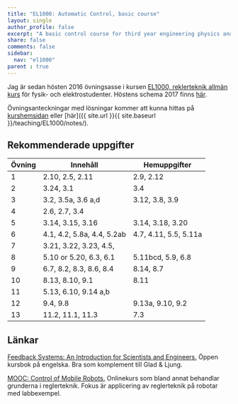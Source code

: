 ```yaml
---
title: "EL1000: Automatic Control, basic course"
layout: single
author_profile: false
excerpt: "A basic control course for third year engineering physics and EE students."
share: false
comments: false
sidebar:
  nav: "el1000"
parent : true
---
```

Jag är sedan hösten 2016 övningsasse i kursen [EL1000, reklerteknik allmän kurs](https://www.kth.se/student/kurser/kurs/EL1000/) för fysik- och elektrostudenter. Höstens schema 2017 finns [här](https://tinyurl.com/schema2017).

Övningsanteckningar med lösningar kommer att kunna hittas på [kurshemsidan](https://kth.instructure.com/courses/2911/modules) eller [här]({{ site.url }}{{ site.baseurl }}/teaching/EL1000/notes/).


## Rekommenderade uppgifter

|Övning| Innehåll                 |  Hemuppgifter|
|------|--------------------------|---------------------|
1 | 	2.10, 2.5, 2.11           | 2.9, 2.12		|
2 | 	3.24, 3.1                 |3.4			|
3 |     3.2, 3.5a, 3.6 a,d        |3.12, 3.8, 3.9	|
4 |	2.6, 2.7, 3.4             |			|
5 |	3.14, 3.15, 3.16          |3.14, 3.18, 3.20	|
6 |	4.1, 4.2, 5.8a, 4.4, 5.2ab|4.7, 4.11, 5.5, 5.11a| 
7 |	3.21, 3.22, 3.23, 4.5,    | 	      	   	|
8 |	5.10 or 5.20, 6.3, 6.1    |5.11bcd, 5.9, 6.8    |
9 |	6.7, 8.2, 8.3, 8.6, 8.4   |8.14, 8.7            | 
10 |	8.13, 8.10, 9.1 	  |    8.11             | 
11 |	5.13, 6.10, 9.14 a,b 	  |                     |
12 |	9.4, 9.8  	          |9.13a, 9.10, 9.2     |
13 |	11.2, 11.1, 11.3   	  |7.3			| 


## Länkar
[Feedback Systems: An Introduction for Scientists and Engineers.](http://www.cds.caltech.edu/~murray/amwiki/index.php/Main_Page)
Öppen kursbok på engelska. Bra som komplement till Glad & Ljung. 

[MOOC: Control of Mobile Robots.](https://www.coursera.org/learn/mobile-robot)
Onlinekurs som bland annat behandlar grunderna i reglerteknik. Fokus är applicering av reglerteknik på robotar med labbexempel. 
